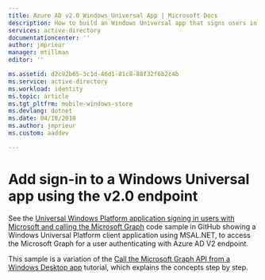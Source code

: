 ```yaml
---
title: Azure AD v2.0 Windows Universal App | Microsoft Docs
description: How to build an Windows Universal app that signs users in with both personal Microsoft Account and work or school accounts.
services: active-directory
documentationcenter: ''
author: jmprieur
manager: mtillman
editor: ''

ms.assetid: d2c92b65-3c1d-46d1-81c8-88f32f6b2c4b
ms.service: active-directory
ms.workload: identity
ms.topic: article
ms.tgt_pltfrm: mobile-windows-store
ms.devlang: dotnet
ms.date: 04/18/2018
ms.author: jmprieur
ms.custom: aaddev

---
```

# Add sign-in to a Windows Universal app using the v2.0 endpoint

See the [Universal Windows Platform application signing in users with Microsoft and calling the Microsoft Graph](https://github.com/Azure-Samples/active-directory-dotnet-native-uwp-v2) code sample in GitHub showing a Windows Universal Platform client application using MSAL.NET, to access the Microsoft Graph for a user authenticating with Azure AD V2 endpoint.

This sample is a variation of the [Call the Microsoft Graph API from a Windows Desktop app](https://docs.microsoft.com/en-us/azure/active-directory/develop/guidedsetups/active-directory-windesktop) tutorial, which explains the concepts step by step.